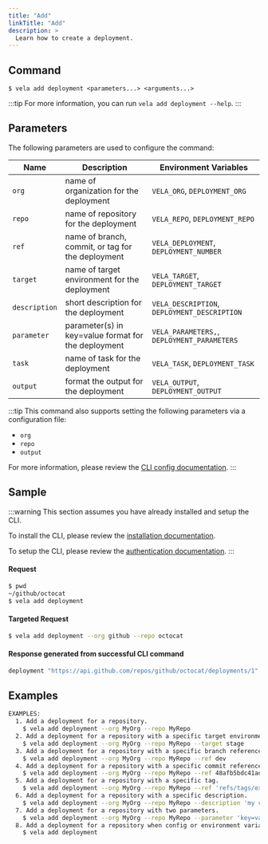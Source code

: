```yaml
---
title: "Add"
linkTitle: "Add"
description: >
  Learn how to create a deployment.
---
```


## Command

```
$ vela add deployment <parameters...> <arguments...>
```

:::tip
For more information, you can run `vela add deployment --help`.
:::

## Parameters

The following parameters are used to configure the command:

| Name          | Description                                         | Environment Variables                        |
| ------------- | --------------------------------------------------- | -------------------------------------------- |
| `org`         | name of organization for the deployment             | `VELA_ORG`, `DEPLOYMENT_ORG`                 |
| `repo`        | name of repository for the deployment               | `VELA_REPO`, `DEPLOYMENT_REPO`               |
| `ref`         | name of branch, commit, or tag for the deployment   | `VELA_DEPLOYMENT`, `DEPLOYMENT_NUMBER`       |
| `target`      | name of target environment for the deployment       | `VELA_TARGET`, `DEPLOYMENT_TARGET`           |
| `description` | short description for the deployment                | `VELA_DESCRIPTION`, `DEPLOYMENT_DESCRIPTION` |
| `parameter`   | parameter(s) in key=value format for the deployment | `VELA_PARAMETERS,`, `DEPLOYMENT_PARAMETERS`  |
| `task`        | name of task for the deployment                     | `VELA_TASK`, `DEPLOYMENT_TASK`               |
| `output`      | format the output for the deployment                | `VELA_OUTPUT`, `DEPLOYMENT_OUTPUT`           |

:::tip
This command also supports setting the following parameters via a configuration file:

- `org`
- `repo`
- `output`

For more information, please review the [CLI config documentation](/docs/reference/cli/config/config.md).
:::

## Sample

:::warning
This section assumes you have already installed and setup the CLI.

To install the CLI, please review the [installation documentation](/docs/reference/cli/install.md).

To setup the CLI, please review the [authentication documentation](/docs/reference/cli/authentication.md).
:::

#### Request

```sh
$ pwd
~/github/octocat
$ vela add deployment
```

#### Targeted Request

```sh
$ vela add deployment --org github --repo octocat
```

#### Response generated from successful CLI command
```sh
deployment "https://api.github.com/repos/github/octocat/deployments/1" was created
```

## Examples

```sh
EXAMPLES:
  1. Add a deployment for a repository.
    $ vela add deployment --org MyOrg --repo MyRepo
  2. Add a deployment for a repository with a specific target environment.
    $ vela add deployment --org MyOrg --repo MyRepo --target stage
  3. Add a deployment for a repository with a specific branch reference.
    $ vela add deployment --org MyOrg --repo MyRepo --ref dev
  4. Add a deployment for a repository with a specific commit reference.
    $ vela add deployment --org MyOrg --repo MyRepo --ref 48afb5bdc41ad69bf22588491333f7cf71135163
  5. Add a deployment for a repository with a specific tag.
    $ vela add deployment --org MyOrg --repo MyRepo --ref 'refs/tags/example.tag'
  6. Add a deployment for a repository with a specific description.
    $ vela add deployment --org MyOrg --repo MyRepo --description 'my custom message'
  7. Add a deployment for a repository with two parameters.
    $ vela add deployment --org MyOrg --repo MyRepo --parameter 'key=value' --parameter 'foo=bar'
  8. Add a deployment for a repository when config or environment variables are set.
    $ vela add deployment
```
